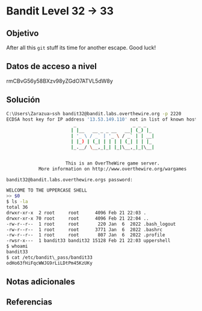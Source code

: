 # Bandit Level 32 → 33

## Objetivo
After all this `git` stuff its time for another escape. Good luck!

## Datos de acceso a nivel
rmCBvG56y58BXzv98yZGdO7ATVL5dW8y

## Solución
````bash
C:\Users\Zarazua>ssh bandit32@bandit.labs.overthewire.org -p 2220
ECDSA host key for IP address '13.53.149.110' not in list of known hosts.
                         _                     _ _ _
                        | |__   __ _ _ __   __| (_) |_
                        | '_ \ / _` | '_ \ / _` | | __|
                        | |_) | (_| | | | | (_| | | |_
                        |_.__/ \__,_|_| |_|\__,_|_|\__|


                      This is an OverTheWire game server.
            More information on http://www.overthewire.org/wargames

bandit32@bandit.labs.overthewire.orgs password:

WELCOME TO THE UPPERCASE SHELL
>> $0
$ ls -la
total 36
drwxr-xr-x  2 root     root      4096 Feb 21 22:03 .
drwxr-xr-x 70 root     root      4096 Feb 21 22:04 ..
-rw-r--r--  1 root     root       220 Jan  6  2022 .bash_logout
-rw-r--r--  1 root     root      3771 Jan  6  2022 .bashrc
-rw-r--r--  1 root     root       807 Jan  6  2022 .profile
-rwsr-x---  1 bandit33 bandit32 15128 Feb 21 22:03 uppershell
$ whoami
bandit33
$ cat /etc/bandit\_pass/bandit33
odHo63fHiFqcWWJG9rLiLDtPm45KzUKy
````

## Notas adicionales

## Referencias
